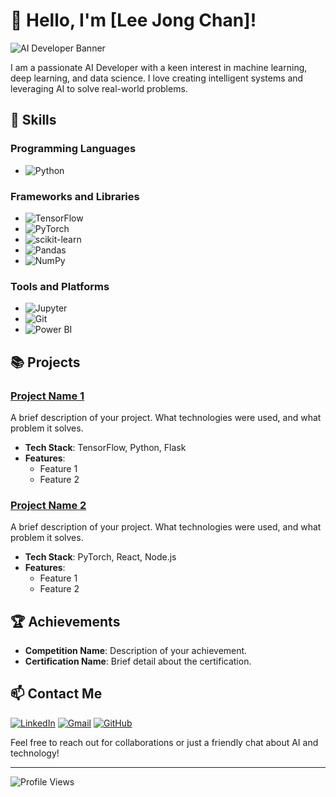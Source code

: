 # 👋 Hello, I'm [Lee Jong Chan]!

![AI Developer Banner](https://your-image-url.com)

I am a passionate AI Developer with a keen interest in machine learning, deep learning, and data science. I love creating intelligent systems and leveraging AI to solve real-world problems.

## 🚀 Skills

### Programming Languages
- ![Python](https://img.shields.io/badge/Python-3776AB?style=for-the-badge&logo=python&logoColor=white)

### Frameworks and Libraries
- ![TensorFlow](https://img.shields.io/badge/TensorFlow-FF6F00?style=for-the-badge&logo=tensorflow&logoColor=white)
- ![PyTorch](https://img.shields.io/badge/PyTorch-EE4C2C?style=for-the-badge&logo=pytorch&logoColor=white)
- ![scikit-learn](https://img.shields.io/badge/scikit--learn-F7931E?style=for-the-badge&logo=scikit-learn&logoColor=white)
- ![Pandas](https://img.shields.io/badge/Pandas-150458?style=for-the-badge&logo=pandas&logoColor=white)
- ![NumPy](https://img.shields.io/badge/NumPy-013243?style=for-the-badge&logo=numpy&logoColor=white)

### Tools and Platforms
- ![Jupyter](https://img.shields.io/badge/Jupyter-F37626?style=for-the-badge&logo=jupyter&logoColor=white)
- ![Git](https://img.shields.io/badge/Git-F05032?style=for-the-badge&logo=git&logoColor=white)
- ![Power BI](https://img.shields.io/badge/Power%20BI-F2C811?style=for-the-badge&logo=power-bi&logoColor=black)

## 📚 Projects

### [Project Name 1](https://github.com/your-username/project1)
A brief description of your project. What technologies were used, and what problem it solves.

- **Tech Stack**: TensorFlow, Python, Flask
- **Features**:
  - Feature 1
  - Feature 2

### [Project Name 2](https://github.com/your-username/project2)
A brief description of your project. What technologies were used, and what problem it solves.

- **Tech Stack**: PyTorch, React, Node.js
- **Features**:
  - Feature 1
  - Feature 2

## 🏆 Achievements

- **Competition Name**: Description of your achievement.
- **Certification Name**: Brief detail about the certification.

## 📫 Contact Me

[![LinkedIn](https://img.shields.io/badge/LinkedIn-0A66C2?style=for-the-badge&logo=linkedin&logoColor=white)](https://www.linkedin.com/in/your-profile)
[![Gmail](https://img.shields.io/badge/Gmail-D14836?style=for-the-badge&logo=gmail&logoColor=white)](mailto:your.email@gmail.com)
[![GitHub](https://img.shields.io/badge/GitHub-181717?style=for-the-badge&logo=github&logoColor=white)](https://github.com/your-username)

Feel free to reach out for collaborations or just a friendly chat about AI and technology!

---

![Profile Views](https://komarev.com/ghpvc/?username=your-username&color=blue&style=flat-square)

